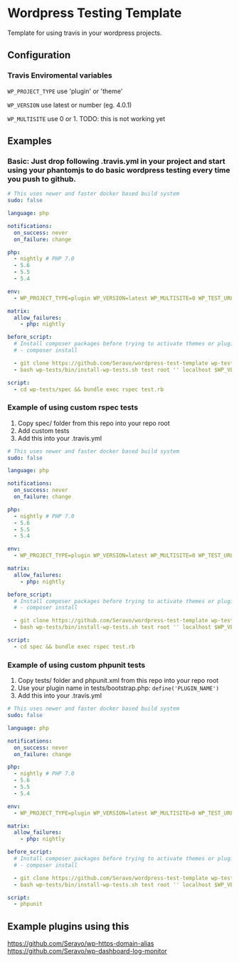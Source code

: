 # Wordpress Testing Template
Template for using travis in your wordpress projects.
## Configuration
### Travis Enviromental variables

```WP_PROJECT_TYPE``` use 'plugin' or 'theme'

```WP_VERSION``` use latest or number (eg. 4.0.1)

```WP_MULTISITE``` use 0 or 1. TODO: this is not working yet

## Examples
### Basic: Just drop following .travis.yml in your project and start using your phantomjs to do basic wordpress testing every time you push to github.
```yaml
# This uses newer and faster docker based build system
sudo: false

language: php

notifications:
  on_success: never
  on_failure: change

php:
  - nightly # PHP 7.0
  - 5.6
  - 5.5
  - 5.4

env:
  - WP_PROJECT_TYPE=plugin WP_VERSION=latest WP_MULTISITE=0 WP_TEST_URL=http://localhost:12000 WP_TEST_USER=test WP_TEST_USER_PASS=test

matrix:
  allow_failures:
    - php: nightly

before_script:
  # Install composer packages before trying to activate themes or plugins
  # - composer install

  - git clone https://github.com/Seravo/wordpress-test-template wp-tests
  - bash wp-tests/bin/install-wp-tests.sh test root '' localhost $WP_VERSION

script:
  - cd wp-tests/spec && bundle exec rspec test.rb

```

### Example of using custom rspec tests
1. Copy spec/ folder from this repo into your repo root
2. Add custom tests
3. Add this into your .travis.yml

```yaml
# This uses newer and faster docker based build system
sudo: false

language: php

notifications:
  on_success: never
  on_failure: change

php:
  - nightly # PHP 7.0
  - 5.6
  - 5.5
  - 5.4

env:
  - WP_PROJECT_TYPE=plugin WP_VERSION=latest WP_MULTISITE=0 WP_TEST_URL=http://localhost:12000 WP_TEST_USER=test WP_TEST_USER_PASS=test

matrix:
  allow_failures:
    - php: nightly

before_script:
  # Install composer packages before trying to activate themes or plugins
  # - composer install

  - git clone https://github.com/Seravo/wordpress-test-template wp-tests
  - bash wp-tests/bin/install-wp-tests.sh test root '' localhost $WP_VERSION

script:
  - cd spec && bundle exec rspec test.rb
```

### Example of using custom phpunit tests
1. Copy tests/ folder and phpunit.xml from this repo into your repo root
2. Use your plugin name in tests/bootstrap.php: ```define('PLUGIN_NAME')```
3. Add this into your .travis.yml

```yaml
# This uses newer and faster docker based build system
sudo: false

language: php

notifications:
  on_success: never
  on_failure: change

php:
  - nightly # PHP 7.0
  - 5.6
  - 5.5
  - 5.4

env:
  - WP_PROJECT_TYPE=plugin WP_VERSION=latest WP_MULTISITE=0 WP_TEST_URL=http://localhost:12000 WP_TEST_USER=test WP_TEST_USER_PASS=test

matrix:
  allow_failures:
    - php: nightly

before_script:
  # Install composer packages before trying to activate themes or plugins
  # - composer install

  - git clone https://github.com/Seravo/wordpress-test-template wp-tests
  - bash wp-tests/bin/install-wp-tests.sh test root '' localhost $WP_VERSION

script:
  - phpunit
```

## Example plugins using this
https://github.com/Seravo/wp-https-domain-alias
https://github.com/Seravo/wp-dashboard-log-monitor

